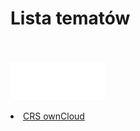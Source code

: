 <link type="text/css" rel="stylesheet" href="/docs/assets/css/style.css" />

# Lista tematów
<br/><br/>
<ls>
  <img width="30%" height="30%" src="/docs/assets/images/logoOwnClod.svg"/><br>
  <li><a href="ownCloudManual.html">CRS ownCloud</a></li>
</ls>


